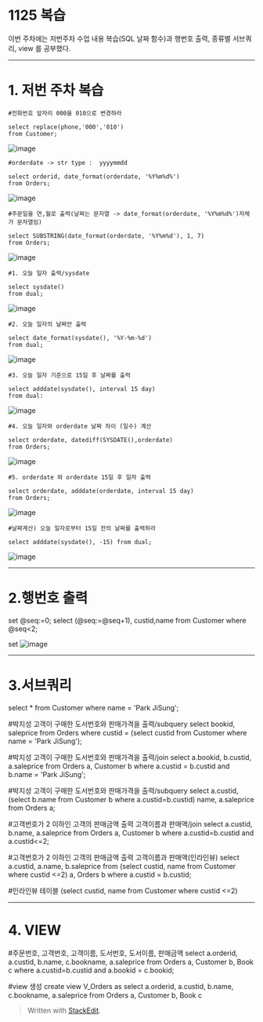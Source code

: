 # 1125 복습
이번 주차에는 저번주차 수업 내용 복습(SQL 날짜 함수)과 행번호 출력,  종류별 서브쿼리, view 를 공부했다.

---


# 1. 저번 주차 복습



    #전화번호 앞자리 000을 010으로 변경하라
    
    select replace(phone,'000','010')
    from Customer;

![image](https://user-images.githubusercontent.com/114793024/204994128-1a00ef76-453d-46a2-8d86-e42262819ea0.png)

    #orderdate -> str type :  yyyymmdd
    
    select orderid, date_format(orderdate, '%Y%m%d%')
    from Orders;

![image](https://user-images.githubusercontent.com/114793024/204994149-f06360e3-c6a4-4ce2-856e-a5c4e4d7128a.png)

    #주문일을 연,월로 출력(날짜는 문자열 -> date_format(orderdate, '%Y%m%d%')자체가 문자열임)
    
    select SUBSTRING(date_format(orderdate, '%Y%m%d'), 1, 7)
    from Orders;

![image](https://user-images.githubusercontent.com/114793024/204994169-392a26db-b960-4f98-9b02-cd064dced216.png)


    #1. 오늘 일자 출력/sysdate
    
    select sysdate()
    from dual;
    
![image](https://user-images.githubusercontent.com/114793024/204994200-a7a2e174-8093-48ce-969c-7bb23cfd0b07.png)


    #2. 오늘 일자의 날짜만 출력
    
    select date_format(sysdate(), '%Y-%m-%d')
    from dual;
    

![image](https://user-images.githubusercontent.com/114793024/204994230-f1b8ad1e-afee-411b-9981-6d02fd593f39.png)

    
    #3. 오늘 일자 기준으로 15일 후 날짜를 출력
    
    select adddate(sysdate(), interval 15 day)
    from dual:    

![image](https://user-images.githubusercontent.com/114793024/204994257-8632e7f7-3c73-4708-aab1-c9e2bf406ab2.png)



    #4. 오늘 일자와 orderdate 날짜 차이 (일수) 계산 
    
    select orderdate, datediff(SYSDATE(),orderdate)
    from Orders;
    

![image](https://user-images.githubusercontent.com/114793024/204994283-1907867b-1e08-4dc0-acd3-04664c5a01e8.png)



    #5. orderdate 와 orderdate 15일 후 일자 출력 
    
    select orderdate, adddate(orderdate, interval 15 day) 
    from Orders;

![image](https://user-images.githubusercontent.com/114793024/204997819-0f571bf3-3dfa-4975-8648-163f69341fc4.png)


    #날짜계산) 오늘 일자로부터 15일 전의 날짜를 출력하라 
    
    select adddate(sysdate(), -15) from dual;

![image](https://user-images.githubusercontent.com/114793024/204997724-1aa29c6f-6937-4d23-8bbd-286964270aae.png)


---

# 2.행번호 출력 
set @seq:=0;
select (@seq:=@seq+1), custid,name
from Customer
where @seq<2;


set 
![image](https://user-images.githubusercontent.com/114793024/204998261-d954b56b-aeff-43c0-85f1-163fe55f2d66.png)


---

# 3.서브쿼리
select * from Customer
where name = 'Park JiSung';

#박지성 고객이 구매한 도서번호와 판매가격을 출력/subquery
select bookid, saleprice
from Orders
where custid = (select custid from Customer where name = 'Park JiSung');

#박지성 고객이 구매한 도서번호와 판매가격을 출력/join
select a.bookid, b.custid, a.saleprice
from Orders a, Customer b
where a.custid =  b.custid
and b.name = 'Park JiSung';

#박지성 고객이 구매한 도서번호와 판매가격을 출력/subquery
select a.custid, (select b.name from Customer b where a.custid=b.custid) name, a.saleprice
from Orders a;

#고객번호가 2 이하인 고객의 판매금액 출력  고객이름과 판매액/join
select a.custid, b.name, a.saleprice
from Orders a, Customer b
where a.custid=b.custid
and a.custid<=2;

#고객번호가 2 이하인 고객의 판매금액 출력  고객이름과 판매액(인라인뷰)
select a.custid, a.name, b.saleprice
from (select custid, name
from Customer
where custid <=2) a, Orders b
where a.custid = b.custid;

#인라인뷰 테이블 
(select custid, name
from Customer
where custid <=2)

---

# 4. VIEW
#주문번호, 고객번호, 고객이름, 도서번호, 도서이름, 판매금액
select a.orderid, a.custid, b.name, c.bookname, a.saleprice
from Orders a, Customer b, Book c
where a.custid=b.custid and a.bookid = c.bookid;

#view 생성 
create view V_Orders
as 
select a.orderid, a.custid, b.name, c.bookname, a.saleprice
from Orders a, Customer b, Book c


> Written with [StackEdit](https://stackedit.io/).



<!--stackedit_data:
eyJoaXN0b3J5IjpbODgzMDg3Mjk3LC00NzE2MzMzNDAsODQ0NT
Q3NjQ4LC0xMTQ4NjA5Mzc0LDkwODg0MzE4NSw4MjAwMzMwNzQs
NzMwOTk4MTE2XX0=
-->